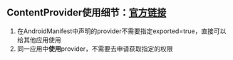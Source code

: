 ## ContentProvider使用细节：[官方链接](https://developer.android.google.cn/guide/topics/providers/content-provider-basics.html)
1. 在AndroidManifest中声明的provider不需要指定exported=true，直接可以给其他应用使用
2. 同一应用中**使用**provider，不需要去申请获取指定的权限
